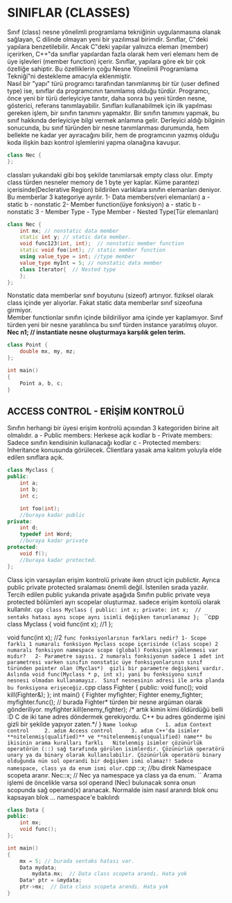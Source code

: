 # SINIFLAR (CLASSES)
Sınıf (class) nesne yönelimli programlama tekniğinin uygulanmasına olanak sağlayan, C dilinde olmayan yeni bir
yazılımsal birimdir. Sınıflar, C‟deki yapılara benzetilebilir. Ancak C‟deki yapılar yalnızca eleman (member)
içerirken, C++‟da sınıflar yapılardan fazla olarak hem veri elemanı hem de üye işlevleri (member function) içerir.
Sınıflar, yapılara göre ek bir çok özelliğe sahiptir. Bu özelliklerin çoğu Nesne Yönelimli Programlama Tekniği‟ni
destekleme amacıyla eklenmiştir.  
Nasıl bir "yapı" türü programcı tarafından tanımlanmış bir tür (user defined type) ise, sınıflar da programcının
tanımlamış olduğu türdür. Programcı, önce yeni bir türü derleyiciye tanıtır, daha sonra bu yeni türden nesne,
gösterici, referans tanımlayabilir. Sınıfları kullanabilmek için ilk yapılması gereken işlem, bir sınıfın tanımını
yapmaktır. Bir sınıfın tanımını yapmak, bu sınıf hakkında derleyiciye bilgi vermek anlamına gelir.
Derleyici aldığı bilginin sonucunda, bu sınıf türünden bir nesne tanımlanması durumunda, hem bellekte ne
kadar yer ayıracağını bilir, hem de programcının yazmış olduğu koda ilişkin bazı kontrol işlemlerini yapma
olanağına kavuşur. 
```cpp
class Nec {
};
```
classları yukarıdaki gibi boş şekilde tanımlarsak empty class olur. Empty class türden nesneler memory de 1 byte yer kaplar.
Küme parantezi içerisinde(Declerative Region) bildirilen varlıklara sınıfın elemanları deniyor. Bu memberlar 3 kategoriye ayrılır.
1- Data members(veri elemanları)
  a - static
  b - nonstatic
2- Member function(üye fonksiyon)
  a - static
  b - nonstatic
3 - Member Type - Type Member - Nested Type(Tür elemanları)
```cpp
class Nec {
    int mx; // nonstatic data member
    static int y; // static data member.
    void func123(int, int);  // nonstatic member function
    static void foo(int); // static member function
    using value_type = int; //type member 
    value_type myInt = 5; // nonstatic data member
    class Iterator{  // Nested type
    };
};
```
Nonstatic data memberlar sınıf boyutunu (sizeof) artırıyor. fiziksel olarak class içinde yer alıyorlar. Fakat static data memberlar sınıf sizeofuna girmiyor.  
Member functionlar sınıfın içinde bildiriliyor ama içinde yer kaplamıyor.
Sınıf türden yeni bir nesne yaratılınca bu sınıf türden instance yaratılmış oluyor. **Nec n1; // instantiate nesne oluşturmaya karşılık gelen terim.**
```cpp
class Point {
    double mx, my, mz;
};

int main()
{
    Point a, b, c;
}
```
## ACCESS CONTROL - ERİŞİM KONTROLÜ
Sınıfın herhangi bir üyesi erişim kontrolü açısından 3 kategoriden birine ait olmalıdır.
a - Public members: Herkese açık kodlar
b - Private members: Sadece sınıfın kendisinin kullanacağı kodlar
c - Protected members: Inheritance konusunda görülecek. Clientlara yasak ama kalıtım yoluyla elde edilen sınıflara açık.
```cpp
class Myclass {
public:
    int a;
    int b;
    int c;

    int foo(int);
    //buraya kadar public
private:
    int d;
    typedef int Word;
    //buraya kadar private
protected:
    void f();
    //buraya kadar protected.
};
```
Class için varsayılan erişim kontrolü private iken struct için publictir. Ayrıca public private protected sıralaması önemli değil. İstenilen sırada yazılır. Tercih edilen public yukarıda private aşağıda 
Sınıfın public private veya protected bölümleri ayrı scopelar oluşturmaz. sadece erişim kontolü olarak kullanılır.
``cpp
class Myclass {
public:
    int x;
private:
    int x;  // sentaks hatası aynı scope aynı isimli değişken tanımlanamaz
};
``
``cpp
class Myclass {
    void func(int x); //1
};

void func(int x); //2
``
func fonksiyonlarının farkları nedir?
  1- Scope farklı 1 numaralı fonksiyon Myclass scope içerisinde (class scope) 2 numaralı fonksiyon namespace scope (global) Fonksiyon yüklenmesi var mıdır?  
  2- Parametre sayısı. 2 numaralı fonksiyonun sadece 1 adet int parametresi varken sınıfın nonstatic üye fonksiyonlarının sınıf türünden pointer olan (Myclas*) 
  gizli bir parametre değişkeni vardır. Aslında void func(Myclass * p, int x); yani bu fonksiyonu sınıf nesnesi olmadan kullanamayız. 
  Sınıf nesnesinin adresi ile arka planda bu fonksiyona erişeceğiz.
``cpp
class Fighter {
public:
    void func();
    void kill(Fighter&);
};
int main()
{
    Fighter myfighter;
    Fighter enemy_fighter; 
    myfighter.func(); // burada Fighter* türden bir nesne argüman olarak gönderiliyor.
    myfighter.kill(enemy_fighter);
    /* artık kimin kimi öldürdüğü belli :D
    C de iki tane adres döndermek gerekiyordu. C++ bu adres gönderme işini
    gizli bir şekilde yapıyor zaten.*/
}
``
Name lookup 	    1. adım
Context control		2. adım
Access control  	3. adım
C++'da isimler **nitelenmiş(qualified)** ve **nitelenmemiş(unqualified) name** bu ikisinin arama kuralları farklı  
Nitelenmiş isimler çözünürlük operatörün (::) sağ tarafında görülen isimlerdir. Çözünürlük operatörü unary ya da binary olarak kullanılabilir.
Çözünürlük operatörü binary olduğunda nün sol operandi bir değişken ismi olamaz!! Sadece namespace, class ya da enum ismi olur.
``cpp
::x;  //bu direk Namespace scopeta aranır.
Nec::x; // Nec ya namespace ya class ya da enum.
``
Arama işlemi de öncelikle varsa sol operand (Nec) bulunacak sonra onun scopunda sağ operand(x) aranacak.
Normalde isim nasıl aranırdı blok onu kapsayan blok ... namespace'e bakılırdı
```cpp
class Data {
public:
    int mx;
    void func();
};

int main()
{
    mx = 5; // burada sentaks hatası var.
    Data mydata;
		mydata.mx;  // Data class scopeta arandı. Hata yok
    Data* ptr = &mydata;
    ptr->mx;  // Data class scopeta arandı. Hata yok
}
```
